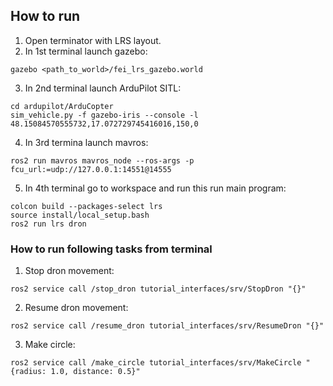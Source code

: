 ## How to run
1. Open terminator with LRS layout. 
2. In 1st terminal launch gazebo: 
```
gazebo <path_to_world>/fei_lrs_gazebo.world
```
3. In 2nd terminal launch ArduPilot SITL: 
```
cd ardupilot/ArduCopter
sim_vehicle.py -f gazebo-iris --console -l 48.15084570555732,17.072729745416016,150,0
```
4. In 3rd termina launch mavros:
```
ros2 run mavros mavros_node --ros-args -p fcu_url:=udp://127.0.0.1:14551@14555
```
5. In 4th terminal go to workspace and run this run main program:
```
colcon build --packages-select lrs
source install/local_setup.bash
ros2 run lrs dron
```

### How to run following tasks from terminal
1. Stop dron movement:
```
ros2 service call /stop_dron tutorial_interfaces/srv/StopDron "{}"
```
2. Resume dron movement:
```
ros2 service call /resume_dron tutorial_interfaces/srv/ResumeDron "{}"
```   
3. Make circle:
```
ros2 service call /make_circle tutorial_interfaces/srv/MakeCircle "{radius: 1.0, distance: 0.5}"
```  

